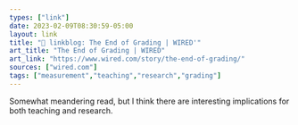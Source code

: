 ```yaml
---
types: ["link"]
date: 2023-02-09T08:30:59-05:00
layout: link
title: "🔗 linkblog: The End of Grading | WIRED'"
art_title: "The End of Grading | WIRED"
art_link: "https://www.wired.com/story/the-end-of-grading/"
sources: ["wired.com"]
tags: ["measurement","teaching","research","grading"]
---
```

Somewhat meandering read, but I think there are interesting implications for both teaching and research.  
 
